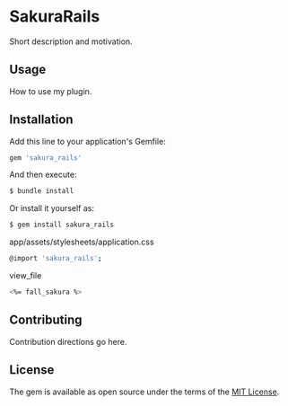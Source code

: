 # SakuraRails
Short description and motivation.

## Usage
How to use my plugin.

## Installation
Add this line to your application's Gemfile:

```ruby
gem 'sakura_rails'
```

And then execute:
```bash
$ bundle install
```

Or install it yourself as:
```bash
$ gem install sakura_rails
```

app/assets/stylesheets/application.css

```bash
@import 'sakura_rails';
 ```

view_file
```bash
<%= fall_sakura %>
```

## Contributing
Contribution directions go here.

## License
The gem is available as open source under the terms of the [MIT License](https://opensource.org/licenses/MIT).
